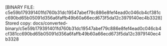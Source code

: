 [BINARY FILE: c5e59b179391401fd760b31dc19547abef79c886e8fef4ead0c046cb4cf381cc690bd65b05091d356a6faffb49b60a66ecd673f5da12c3979140ec4b3328]
Stored copy: docs/converted-binary/c5e59b179391401fd760b31dc19547abef79c886e8fef4ead0c046cb4cf381cc690bd65b05091d356a6faffb49b60a66ecd673f5da12c3979140ec4b3328
